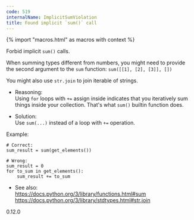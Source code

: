 ```yaml
---
code: 519
internalName: ImplicitSumViolation
title: Found implicit `sum()` call
---
```


{% import "macros.html" as macros with context %}

Forbid implicit `sum()` calls.

When summing types different from numbers, you might need to provide the
second argument to the `sum` function: `sum([[1], [2], [3]], [])`

You might also use `str.join` to join iterable of strings.

  - Reasoning:  
    Using `for` loops with `+=` assign inside indicates that you
    iteratively sum things inside your collection. That's what `sum()`
    builtin function does.

  - Solution:  
    Use `sum(...)` instead of a loop with `+=` operation.

Example:

    # Correct:
    sum_result = sum(get_elements())
    
    # Wrong:
    sum_result = 0
    for to_sum in get_elements():
        sum_result += to_sum

  - See also:  
    <https://docs.python.org/3/library/functions.html#sum>
    <https://docs.python.org/3/library/stdtypes.html#str.join>

<div class="versionadded">

0.12.0

</div>
